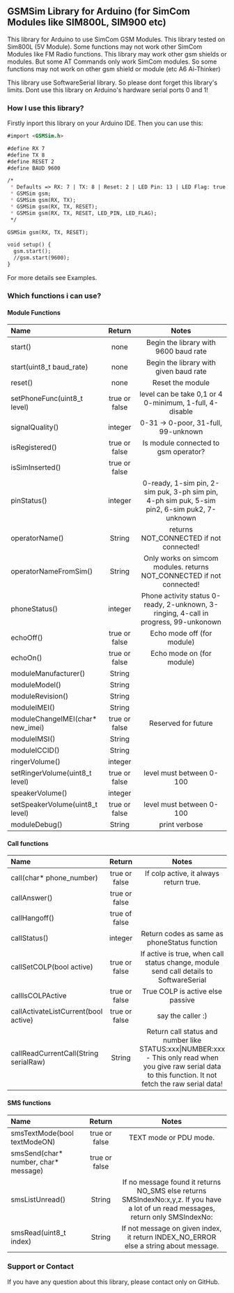 ## GSMSim Library for Arduino (for SimCom Modules like SIM800L, SIM900 etc)

This library for Arduino to use SimCom GSM Modules. This library tested on Sim800L (5V Module). Some functions may not work other SimCom Modules like FM Radio functions. This library may work other gsm shields or modules. But some AT Commands only work SimCom modules. So some functions may not work on other gsm shield or module (etc A6 Ai-Thinker)

This library use SoftwareSerial library. So please dont forget this library's limits. Dont use this library on Arduino's hardware serial ports 0 and 1!

### How I use this library?

Firstly inport this library on your Arduino IDE. Then you can use this:

```markdown
#import <GSMSim.h>

#define RX 7
#define TX 8
#define RESET 2
#define BAUD 9600

/*
 * Defaults => RX: 7 | TX: 8 | Reset: 2 | LED Pin: 13 | LED Flag: true | Baud Rate: 9600
 * GSMSim gsm;
 * GSMSim gsm(RX, TX);
 * GSMSim gsm(RX, TX, RESET);
 * GSMSim gsm(RX, TX, RESET, LED_PIN, LED_FLAG);
 */

GSMSim gsm(RX, TX, RESET);

void setup() {
  gsm.start();
  //gsm.start(9600);
}

```

For more details see Examples.

### Which functions i can use?

#### Module Functions

Name|Return|Notes
:-------|:-------:|:-----------------------------------------------:|
start()|none|Begin the library with 9600 baud rate
start(uint8_t baud_rate)|none|Begin the library with given baud rate
reset()|none|Reset the module
setPhoneFunc(uint8_t level)|true or false|level can be take 0,1 or 4 0-minimum, 1-full, 4-disable
signalQuality()|integer|0-31 -> 0-poor, 31-full, 99-unknown
isRegistered()|true or false|Is module connected to gsm operator?
isSimInserted()|true or false|
pinStatus()|integer|0-ready, 1-sim pin, 2-sim puk, 3-ph sim pin, 4-ph sim puk, 5-sim pin2, 6-sim puk2, 7-unknown
operatorName()|String|returns NOT_CONNECTED if not connected!
operatorNameFromSim()|String|Only works on simcom modules. returns NOT_CONNECTED if not connected!
phoneStatus()|integer|Phone activity status 0-ready, 2-unknown, 3-ringing, 4-call in progress, 99-unkonown
echoOff()|true or false|Echo mode off (for module)
echoOn()|true or false|Echo mode on (for module)
moduleManufacturer()|String|
moduleModel()|String|
moduleRevision()|String|
moduleIMEI()|String|
moduleChangeIMEI(char* new_imei)|true or false|Reserved for future
moduleIMSI()|String|
moduleICCID()|String|
ringerVolume()|integer|
setRingerVolume(uint8_t level)|true or false|level must between 0-100
speakerVolume()|integer|
setSpeakerVolume(uint8_t level)|true or false|level must between 0-100
moduleDebug()|String|print verbose


#### Call functions
Name|Return|Notes
:-------|:-------:|:-----------------------------------------------:|
call(char* phone_number)|true or false|If colp active, it always return true.
callAnswer()|true or false|
callHangoff()|true of false|
callStatus()|integer|Return codes as same as phoneStatus function
callSetCOLP(bool active)|true or false|If active is true, when call status change, module send call details to SoftwareSerial
callIsCOLPActive|true or false|True COLP is active else passive
callActivateListCurrent(bool active)|true or false|say the caller :)
callReadCurrentCall(String serialRaw)|String|Return call status and number like STATUS:xxx\|NUMBER:xxx - This only read when you give raw serial data to this function. It not fetch the raw serial data!


#### SMS functions
Name|Return|Notes
:-------|:-------:|:-----------------------------------------------:|
smsTextMode(bool textModeON)|true or false|TEXT mode or PDU mode.
smsSend(char* number, char* message)|true or false|
smsListUnread()|String|If no message found it returns NO_SMS else returns SMSIndexNo:x,y,z. If you have a lot of un read messages, return only SMSIndexNo:
smsRead(uint8_t index)|String|If not message on given index, it return INDEX_NO_ERROR else a string about message.





### Support or Contact

If you have any question about this library, please contact only on GitHub.
